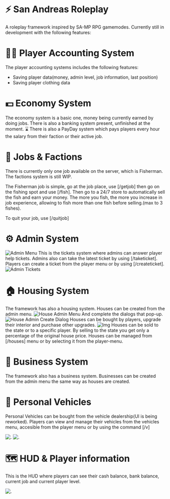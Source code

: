 
# ⚡ San Andreas Roleplay

A roleplay framework inspired by SA-MP RPG gamemodes.
Currently still in development with the following features:

# 🙍‍♂️ Player Accounting System
The player accounting systems includes the following features:

- Saving player data(money, admin level, job information, last position)
- Saving player clothing data

# 💵 Economy System
The economy system is a basic one, money being currently earned by doing jobs.
There is also a banking system present, unfinished at the moment. ⌛
There is also a PayDay system which pays players every hour the salary from their faction or their active job.

# 💼 Jobs & Factions
There is currently only one job available on the server, which is Fisherman. 
The factions system is still WIP.

The Fisherman job is simple, go at the job place, use [/getjob] then go on the fishing spot and use [/fish].
Then go to a 24/7 store to automatically sell the fish and earn your money.
The more you fish, the more you increase in job experience, allowing to fish more than one fish before selling.(max to 3 fishes).

To quit your job, use [/quitjob]

# ⚙ Admin System
![Admin Menu](https://i.imgur.com/mkZeBzl.png)
This is the tickets system where admins can answer player help tickets. Admins also can take the latest ticket by using [/taketicket].
Players can create a ticket from the player menu or by using [/createticket].
![Admin Tickets](https://i.imgur.com/5tVUaJE.png)

# 🏠 Housing System
The framework has also a housing system. Houses can be created from the admin menu.
![House Admin Menu](https://i.imgur.com/EtciMXZ.png)
And complete the dialogs that pop-up.
![House Admin Create Dialog](https://i.imgur.com/WNyaM1L.png)
Houses can be bought by players, upgrade their interior and purchase other upgrades.
![Img](https://i.imgur.com/jD4vEzQ.png)
Houses can be sold to the state or to a specific player. By selling to the state you get only a percentage of the original house price.
Houses can be managed from [/houses] menu or by selecting it from the player-menu.

# 🏢 Business System
The framework also has a business system. Businesses can be created from the admin menu the same way as houses are created.

# 🚗 Personal Vehicles
Personal Vehicles can be bought from the vehicle dealership(UI is being reworked).
Players can view and manage their vehicles from the vehicles menu, accesible from the player menu or by using the command [/v]

![.](https://i.imgur.com/YXrCVAy.png)
![.](https://i.imgur.com/rEZHsYA.png)

# 🗺 HUD & Player information
This is the HUD where players can see their cash balance, bank balance, current job and current player level.

![.](https://i.imgur.com/rFwHrkA.png)




